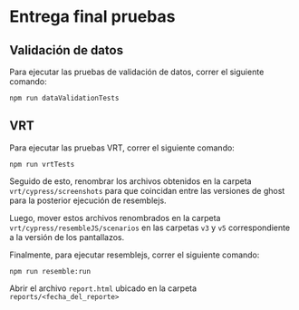 # Entrega final pruebas

## Validación de datos

Para ejecutar las pruebas de validación de datos, correr el siguiente comando:

```console
npm run dataValidationTests
```

## VRT

Para ejecutar las pruebas VRT, correr el siguiente comando: 

```console
npm run vrtTests
```

Seguido de esto, renombrar los archivos obtenidos en la carpeta `vrt/cypress/screenshots` para que coincidan entre las versiones de ghost para la posterior ejecución de resemblejs.

Luego, mover estos archivos renombrados en la carpeta `vrt/cypress/resembleJS/scenarios` en las carpetas `v3` y `v5` correspondiente a la versión de los pantallazos.

Finalmente, para ejecutar resemblejs, correr el siguiente comando:

```console
npm run resemble:run
```

Abrir el archivo `report.html` ubicado en la carpeta `reports/<fecha_del_reporte>`

